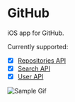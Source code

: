 # GitHub
iOS app for GitHub. 

Currently supported:
- [x] [Repositories API](https://developer.github.com/v3/repo)
- [x] [Search API](https://developer.github.com/v3/search/)
- [x] [User API](https://developer.github.com/v3/users/)

![Sample Gif](https://thumbs.gfycat.com/RecklessCostlyAppaloosa-size_restricted.gif)

